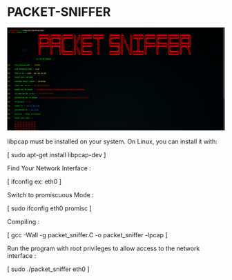 # PACKET-SNIFFER

![MY Image](https://github.com/MR-A0/PACKET-SNIFFER-C/blob/c19d8685ebfe263dde7cda20fa031a7c9611f7a4/Screenshot%202024-12-18%20121042.png)

libpcap must be installed on your system. On Linux, you can install it with:

[ sudo apt-get install libpcap-dev ]

Find Your Network Interface :

[ ifconfig ex: eth0 ]

Switch to promiscuous Mode :

[ sudo ifconfig eth0 promisc ]

Compiling :

[ gcc -Wall -g packet_sniffer.C -o packet_sniffer -lpcap ]

Run the program with root privileges to allow access to the network interface :

[ sudo ./packet_sniffer eth0 ]
